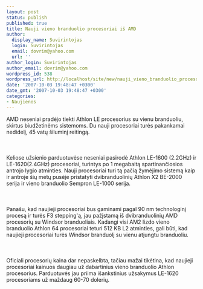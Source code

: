 ```yaml
---
layout: post
status: publish
published: true
title: Nauji vieno branduolio procesoriai iš AMD
author:
  display_name: Suvirintojas
  login: Suvirintojas
  email: dovrim@yahoo.com
  url: ''
author_login: Suvirintojas
author_email: dovrim@yahoo.com
wordpress_id: 538
wordpress_url: http://localhost/site/new/nauji_vieno_branduolio_procesoriai_is_amd/
date: '2007-10-03 19:48:47 +0300'
date_gmt: '2007-10-03 19:48:47 +0300'
categories:
- Naujienos
---
```

<p>AMD neseniai pradėjo tiekti Athlon LE procesorius su vienu branduoliu, skirtus biudžetinėms sistemoms. Du nauji procesoriai turės pakankamai nedidelį, 45 vatų šiluminį reitingą.<br />
<br><br />
<br>Keliose užsienio parduotuvėse neseniai pasirodė Athlon LE-1600 (2.2GHz) ir LE-1620(2.4GHz) procesoriai, turintys po 1 megabaitą spartinančiosios antrojo lygio atminties. Nauji procesoriai turi tą pačią žymėjimo sistemą kaip ir antroje šių metų pusėje pristatyti dvibranduolinių Athlon X2 BE-2000 serija ir vieno branduolio Sempron LE-1000 serija.<br />
<br><br />
<br>Panašu, kad naujieji procesoriai bus gaminami pagal 90 nm technologinį procesą ir turės F3 stepping'ą, jau pažįstamą iš dvibranduolinių AMD procesorių su Windsor branduoliais. Kadangi visi AM2 lizdo vieno branduolio Athlon 64 procesoriai teturi 512 KB L2 atminties, gali būti, kad naujieji procesoriai turės Windsor branduolį su vienu atjungtu branduoliu.<br />
<br><br />
<br>Oficiali procesorių kaina dar nepaskelbta, tačiau mažai tikėtina, kad naujieji procesoriai kainuos daugiau už dabartinius vieno branduolio Athlon procesorius. Parduotuvės jau priima išankstinius užsakymus LE-1620 procesoriams už maždaug 60-70 dolerių.</p>
